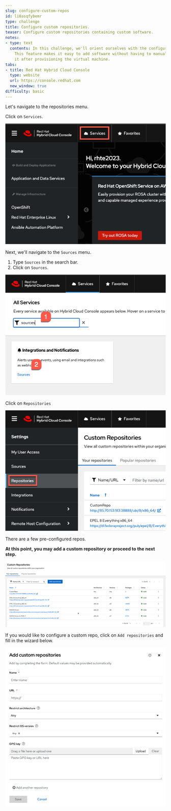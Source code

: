 ```yaml
---
slug: configure-custom-repos
id: li8asqfybemr
type: challenge
title: Configure custom repositories.
teaser: Configure custom repositories containing custom software.
notes:
- type: text
  contents: In this challenge, we'll orient ourselves with the configuration of custom repositories to add third party software to your image.
    This feature makes it easy to add software without having to manually install
    it after provisioning the virtual machine.
tabs:
- title: Red Hat Hybrid Cloud Console
  type: website
  url: https://console.redhat.com
  new_window: true
difficulty: basic
---
```

<!-- markdownlint-disable MD033 MD026-->

Let's navigate to the repositories menu.

Click on `Services`.

![services button](../assets/servicesbutton.png)

Next, we'll navigate to the `Sources` menu.

1) Type `Sources` in the search bar.
2) Click on `Sources`.

![sources](../assets/navsources.png)

Click on `Repositories`

![repos menu](../assets/repositories.png)

There are a few pre-configured repos.

**At this point, you may add a custom repository or proceed to the next step.**

![repos](../assets/configuredrepos.png)

If you would like to configure a custom repo, click on `Add repositories` and fill in the wizard below.

![add custom repo](../assets/addcustomrepo.png)

